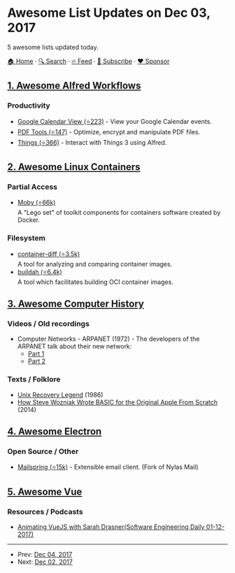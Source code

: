 # Awesome List Updates on Dec 03, 2017

5 awesome lists updated today.

[🏠 Home](/README.md) · [🔍 Search](https://www.trackawesomelist.com/search/) · [🔥 Feed](https://www.trackawesomelist.com/rss.xml) · [📮 Subscribe](https://trackawesomelist.us17.list-manage.com/subscribe?u=d2f0117aa829c83a63ec63c2f&id=36a103854c) · [❤️  Sponsor](https://github.com/sponsors/theowenyoung)



## [1. Awesome Alfred Workflows](/content/alfred-workflows/awesome-alfred-workflows/README.md)

### Productivity

*   [Google Calendar View (⭐223)](https://github.com/deanishe/alfred-gcal) - View your Google Calendar events.
*   [PDF Tools (⭐147)](https://github.com/xilopaint/alfred-pdf-tools) - Optimize, encrypt and manipulate PDF files.
*   [Things (⭐366)](https://github.com/xilopaint/alfred-things) - Interact with Things 3 using Alfred.

## [2. Awesome Linux Containers](/content/Friz-zy/awesome-linux-containers/README.md)

### Partial Access

*   [Moby (⭐66k)](https://github.com/moby/moby)\
    A "Lego set" of toolkit components for containers software created by Docker.

### Filesystem

*   [container-diff (⭐3.5k)](https://github.com/GoogleCloudPlatform/container-diff)\
    A tool for analyzing and comparing container images.
*   [buildah (⭐6.4k)](https://github.com/projectatomic/buildah)\
    A tool which facilitates building OCI container images.

## [3. Awesome Computer History](/content/watson/awesome-computer-history/README.md)

### Videos / Old recordings

*   Computer Networks - ARPANET (1972) - The developers of the ARPANET talk about their new network:
    *   [Part 1](https://www.youtube.com/watch?v=fVhwOaCwkb0)
    *   [Part 2](https://www.youtube.com/watch?v=RmO4TxDCMjI)

### Texts / Folklore

*   [Unix Recovery Legend](https://www.ee.ryerson.ca/\~elf/hack/recovery.html) (1986)
*   [How Steve Wozniak Wrote BASIC for the Original Apple From Scratch](https://gizmodo.com/how-steve-wozniak-wrote-basic-for-the-original-apple-fr-1570573636) (2014)

## [4. Awesome Electron](/content/sindresorhus/awesome-electron/README.md)

### Open Source / Other

*   [Mailspring (⭐15k)](https://github.com/Foundry376/Mailspring) - Extensible email client. (Fork of Nylas Mail)

## [5. Awesome Vue](/content/vuejs/awesome-vue/README.md)

### Resources / Podcasts

*   [Animating VueJS with Sarah Drasner(Software Engineering Daily 01-12-2017)](https://softwareengineeringdaily.com/2017/12/01/animating-vuejs-with-sarah-drasner/)

---

- Prev: [Dec 04, 2017](/content/2017/12/04/README.md)
- Next: [Dec 02, 2017](/content/2017/12/02/README.md)
